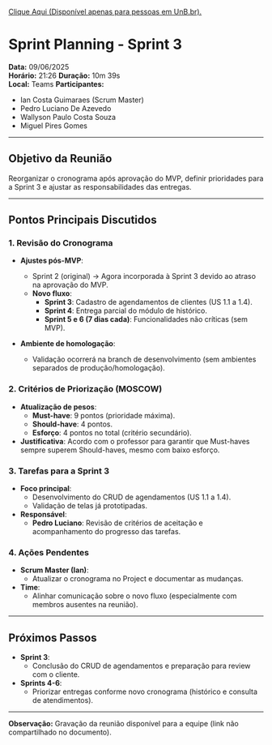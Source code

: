 [Clique Aqui (Disponível apenas para pessoas em UnB.br).](https://unbbr.sharepoint.com/sites/MeuCapilar-Requisitos/_layouts/15/stream.aspx?id=%2Fsites%2FMeuCapilar%2DRequisitos%2FDocumentos%20Compartilhados%2FGeneral%2FRecordings%2FSprint%20Planning%2D20250609%5F212608%2DGrava%C3%A7%C3%A3o%20de%20Reuni%C3%A3o%2Emp4&referrer=StreamWebApp%2EWeb&referrerScenario=AddressBarCopied%2Eview%2E78cc1930%2D3120%2D4d10%2D963d%2Dac2a851fa2e0)

# Sprint Planning - Sprint 3

**Data:** 09/06/2025  
**Horário:**  21:26
**Duração:** 10m 39s  
**Local:** Teams
**Participantes:**  
- Ian Costa Guimaraes (Scrum Master)  
- Pedro Luciano De Azevedo  
- Wallyson Paulo Costa Souza  
- Miguel Pires Gomes

---

## Objetivo da Reunião
Reorganizar o cronograma após aprovação do MVP, definir prioridades para a Sprint 3 e ajustar as responsabilidades das entregas.

---

## Pontos Principais Discutidos

### 1. **Revisão do Cronograma**
- **Ajustes pós-MVP**:  
  - Sprint 2 (original) → Agora incorporada à Sprint 3 devido ao atraso na aprovação do MVP.  
  - **Novo fluxo**:  
    - **Sprint 3**: Cadastro de agendamentos de clientes (US 1.1 a 1.4).  
    - **Sprint 4**: Entrega parcial do módulo de histórico.  
    - **Sprint 5 e 6 (7 dias cada)**: Funcionalidades não críticas (sem MVP).  

- **Ambiente de homologação**:  
  - Validação ocorrerá na branch de desenvolvimento (sem ambientes separados de produção/homologação).  

### 2. **Critérios de Priorização (MOSCOW)**
- **Atualização de pesos**:  
  - **Must-have**: 9 pontos (prioridade máxima).  
  - **Should-have**: 4 pontos.  
  - **Esforço**: 4 pontos no total (critério secundário).  
- **Justificativa**: Acordo com o professor para garantir que Must-haves sempre superem Should-haves, mesmo com baixo esforço.  

### 3. **Tarefas para a Sprint 3**
- **Foco principal**:  
  - Desenvolvimento do CRUD de agendamentos (US 1.1 a 1.4).  
  - Validação de telas já prototipadas.  
- **Responsável**:  
  - **Pedro Luciano**: Revisão de critérios de aceitação e acompanhamento do progresso das tarefas.  

### 4. **Ações Pendentes**
- **Scrum Master (Ian)**:  
  - Atualizar o cronograma no Project e documentar as mudanças.  
- **Time**:  
  - Alinhar comunicação sobre o novo fluxo (especialmente com membros ausentes na reunião).  

---

## Próximos Passos
- **Sprint 3**:  
  - Conclusão do CRUD de agendamentos e preparação para review com o cliente.  
- **Sprints 4-6**:  
  - Priorizar entregas conforme novo cronograma (histórico e consulta de atendimentos).  

---

**Observação:** Gravação da reunião disponível para a equipe (link não compartilhado no documento).  
